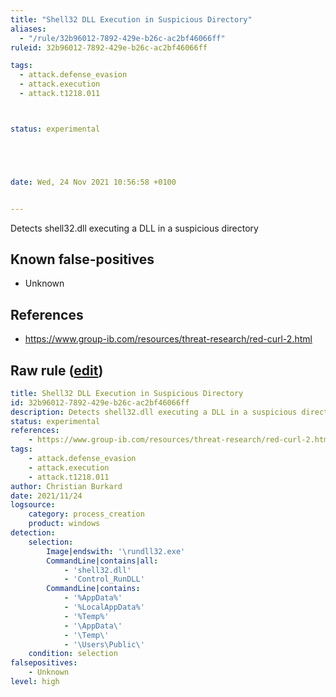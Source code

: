```yaml
---
title: "Shell32 DLL Execution in Suspicious Directory"
aliases:
  - "/rule/32b96012-7892-429e-b26c-ac2bf46066ff"
ruleid: 32b96012-7892-429e-b26c-ac2bf46066ff

tags:
  - attack.defense_evasion
  - attack.execution
  - attack.t1218.011



status: experimental





date: Wed, 24 Nov 2021 10:56:58 +0100


---
```


Detects shell32.dll executing a DLL in a suspicious directory

<!--more-->


## Known false-positives

* Unknown



## References

* https://www.group-ib.com/resources/threat-research/red-curl-2.html


## Raw rule ([edit](https://github.com/SigmaHQ/sigma/edit/master/rules/windows/process_creation/proc_creation_win_susp_target_location_shell32.yml))
```yaml
title: Shell32 DLL Execution in Suspicious Directory
id: 32b96012-7892-429e-b26c-ac2bf46066ff
description: Detects shell32.dll executing a DLL in a suspicious directory
status: experimental
references:
    - https://www.group-ib.com/resources/threat-research/red-curl-2.html
tags:
    - attack.defense_evasion
    - attack.execution
    - attack.t1218.011
author: Christian Burkard
date: 2021/11/24
logsource:
    category: process_creation
    product: windows
detection:
    selection:
        Image|endswith: '\rundll32.exe'
        CommandLine|contains|all:
            - 'shell32.dll'
            - 'Control_RunDLL'
        CommandLine|contains:
            - '%AppData%'
            - '%LocalAppData%'
            - '%Temp%'
            - '\AppData\'
            - '\Temp\'
            - '\Users\Public\'
    condition: selection
falsepositives:
    - Unknown
level: high

```
